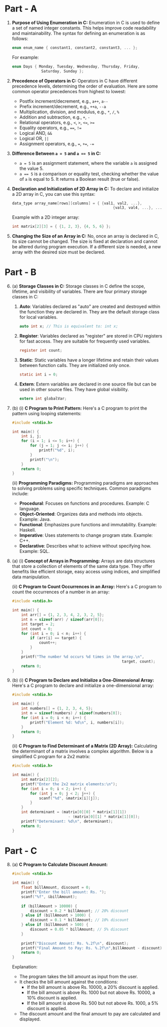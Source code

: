 # Part - A
1. **Purpose of Using Enumeration in C:**
   Enumeration in C is used to define a set of named integer constants. This helps improve code readability and maintainability. The syntax for defining an enumeration is as follows:
   ```c
   enum enum_name { constant1, constant2, constant3, ... };
   ```
   For example:
   ```c
   enum Days { Monday, Tuesday, Wednesday, Thursday, Friday, 
				Saturday, Sunday };
   ```

2. **Precedence of Operators in C:**
   Operators in C have different precedence levels, determining the order of evaluation. Here are some common operator precedences from highest to lowest:
   - Postfix increment/decrement, e.g., `a++`, `a--`
   - Prefix increment/decrement, e.g., `++a`, `--a`
   - Multiplication, division, and modulus, e.g., `*`, `/`, `%`
   - Addition and subtraction, e.g., `+`, `-`
   - Relational operators, e.g., `<`, `>`, `<=`, `>=`
   - Equality operators, e.g., `==`, `!=`
   - Logical AND, `&&`
   - Logical OR, `||`
   - Assignment operators, e.g., `=`, `+=`, `-=`

3. **Difference Between `a = 5` and `a == 5` in C:**
   - `a = 5` is an assignment statement, where the variable `a` is assigned the value 5.
   - `a == 5` is a comparison or equality test, checking whether the value of `a` is equal to 5. It returns a Boolean result (true or false).

4. **Declaration and Initialization of 2D Array in C:**
   To declare and initialize a 2D array in C, you can use this syntax:
   ```c
   data_type array_name[rows][columns] = { {val1, val2, ...}, 
												{val3, val4, ...}, ... };
   ```
   Example with a 2D integer array:
   ```c
   int matrix[2][3] = { {1, 2, 3}, {4, 5, 6} };
   ```

5. **Changing the Size of an Array in C:**
   No, once an array is declared in C, its size cannot be changed. The size is fixed at declaration and cannot be altered during program execution. If a different size is needed, a new array with the desired size must be declared.

# Part - B

6. (a) **Storage Classes in C:**
   Storage classes in C define the scope, lifetime, and visibility of variables. There are four primary storage classes in C:
   1. **Auto**: Variables declared as "auto" are created and destroyed within the function they are declared in. They are the default storage class for local variables.
      ```c
      auto int x; // This is equivalent to: int x;
      ```
   2. **Register**: Variables declared as "register" are stored in CPU registers for fast access. They are suitable for frequently used variables.
      ```c
      register int count;
      ```
   3. **Static**: Static variables have a longer lifetime and retain their values between function calls. They are initialized only once.
      ```c
      static int i = 0;
      ```
   4. **Extern**: Extern variables are declared in one source file but can be used in other source files. They have global visibility.
      ```c
      extern int globalVar;
      ```

6. (b) (i) **C Program to Print Pattern:**
   Here's a C program to print the pattern using looping statements:
   ```c
   #include <stdio.h>
   
   int main() {
       int i, j;
       for (i = 1; i <= 5; i++) {
           for (j = 1; j <= i; j++) {
               printf("%d", i);
           }
           printf("\n");
       }
       return 0;
   }
   ```

   (ii) **Programming Paradigms:**
   Programming paradigms are approaches to solving problems using specific techniques. Common paradigms include:
   - **Procedural**: Focuses on functions and procedures. Example: C language.
   - **Object-Oriented**: Organizes data and methods into objects. Example: Java.
   - **Functional**: Emphasizes pure functions and immutability. Example: Haskell.
   - **Imperative**: Uses statements to change program state. Example: C++.
   - **Declarative**: Describes what to achieve without specifying how. Example: SQL.

7. (a) (i) **Concept of Arrays in Programming:**
   Arrays are data structures that store a collection of elements of the same data type. They offer benefits like efficient storage, easy access using indices, and simplified data manipulation.

   (ii) **C Program to Count Occurrences in an Array:**
   Here's a C program to count the occurrences of a number in an array:
   ```c
   #include <stdio.h>
   
   int main() {
       int arr[] = {1, 2, 3, 4, 2, 3, 2, 5};
       int n = sizeof(arr) / sizeof(arr[0]);
       int target = 2;
       int count = 0;
       for (int i = 0; i < n; i++) {
           if (arr[i] == target) {
               count++;
           }
       }
       printf("The number %d occurs %d times in the array.\n", 
													target, count);
       return 0;
   }
   ```

7. (b) (i) **C Program to Declare and Initialize a One-Dimensional Array:**
   Here's a C program to declare and initialize a one-dimensional array:
   ```c
   #include <stdio.h>
   
   int main() {
       int numbers[] = {1, 2, 3, 4, 5};
       int n = sizeof(numbers) / sizeof(numbers[0]);
       for (int i = 0; i < n; i++) {
           printf("Element %d: %d\n", i, numbers[i]);
       }
       return 0;
   }
   ```

   (ii) **C Program to Find Determinant of a Matrix (2D Array):**
   Calculating the determinant of a matrix involves a complex algorithm. Below is a simplified C program for a 2x2 matrix:
   ```c
   #include <stdio.h>
   
   int main() {
       int matrix[2][2];
       printf("Enter the 2x2 matrix elements:\n");
       for (int i = 0; i < 2; i++) {
           for (int j = 0; j < 2; j++) {
               scanf("%d", &matrix[i][j]);
           }
       }
       int determinant = (matrix[0][0] * matrix[1][1]) 
							- (matrix[0][1] * matrix[1][0]);
       printf("Determinant: %d\n", determinant);
       return 0;
   }
   ```

# Part - C


8. (a) **C Program to Calculate Discount Amount:**
   ```c
   #include <stdio.h>
   
   int main() {
       float billAmount, discount = 0;
       printf("Enter the bill amount: Rs. ");
       scanf("%f", &billAmount);
       
       if (billAmount > 10000) {
           discount = 0.2 * billAmount; // 20% discount
       } else if (billAmount > 1000) {
           discount = 0.1 * billAmount; // 10% discount
       } else if (billAmount > 500) {
           discount = 0.05 * billAmount; // 5% discount
       }
       
       printf("Discount Amount: Rs. %.2f\n", discount);
       printf("Final Amount to Pay: Rs. %.2f\n",billAmount - discount);
       return 0;
   }
   ```

   Explanation:
   - The program takes the bill amount as input from the user.
   - It checks the bill amount against the conditions:
     - If the bill amount is above Rs. 10000, a 20% discount is applied.
     - If the bill amount is above Rs. 1000 but not above Rs. 10000, a 10% discount is applied.
     - If the bill amount is above Rs. 500 but not above Rs. 1000, a 5% discount is applied.
   - The discount amount and the final amount to pay are calculated and displayed.

